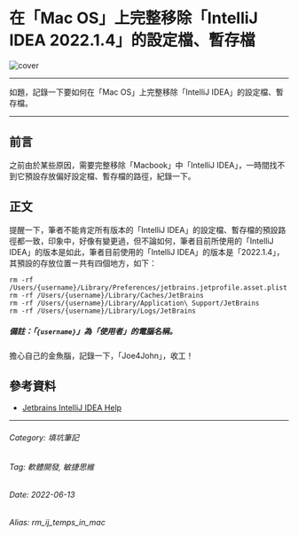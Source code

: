 # 在「Mac OS」上完整移除「IntelliJ IDEA 2022.1.4」的設定檔、暫存檔

![cover](https://images.unsplash.com/photo-1515879218367-8466d910aaa4?ixlib=rb-4.0.3&q=85&fm=jpg&crop=entropy&cs=srgb)

---

如題，記錄一下要如何在「Mac OS」上完整移除「IntelliJ IDEA」的設定檔、暫存檔。

---

## 前言

之前由於某些原因，需要完整移除「Macbook」中「IntelliJ IDEA」，一時間找不到它預設存放偏好設定檔、暫存檔的路徑，紀錄一下。

## 正文

提醒一下，筆者不能肯定所有版本的「IntelliJ IDEA」的設定檔、暫存檔的預設路徑都一致，印象中，好像有變更過，但不論如何，筆者目前所使用的「IntelliJ IDEA」的版本是如此，筆者目前使用的「IntelliJ IDEA」的版本是「2022.1.4」，其預設的存放位置ㄧ共有四個地方，如下：

```shell
rm -rf /Users/{username}/Library/Preferences/jetbrains.jetprofile.asset.plist
rm -rf /Users/{username}/Library/Caches/JetBrains
rm -rf /Users/{username}/Library/Application\ Support/JetBrains
rm -rf /Users/{username}/Library/Logs/JetBrains
```

##### 備註：「`{username}`」為「使用者」的電腦名稱。

擔心自己的金魚腦，記錄一下，「Joe4John」，收工！

## 參考資料

- [Jetbrains IntelliJ IDEA Help](https://www.jetbrains.com/help/idea/configuring-project-and-ide-settings.html)

---

###### Category: 填坑筆記
###### Tag: 軟體開發, 敏捷思維
###### Date: 2022-06-13
###### Alias: rm_ij_temps_in_mac
